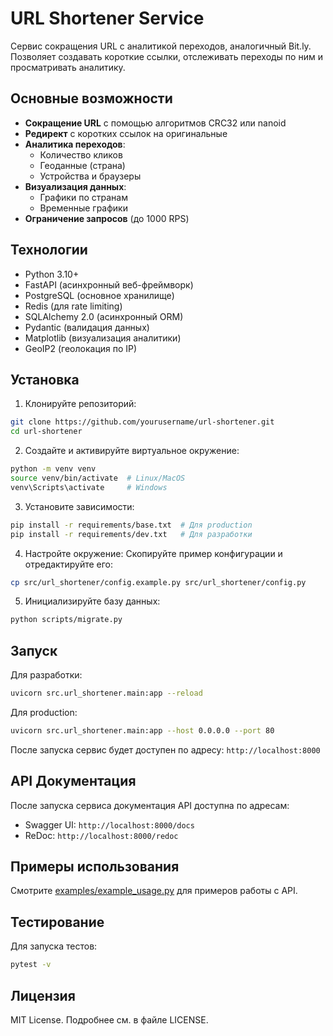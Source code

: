 # URL Shortener Service

Сервис сокращения URL с аналитикой переходов, аналогичный Bit.ly. Позволяет создавать короткие ссылки, отслеживать переходы по ним и просматривать аналитику.

## Основные возможности

- **Сокращение URL** с помощью алгоритмов CRC32 или nanoid
- **Редирект** с коротких ссылок на оригинальные
- **Аналитика переходов**:
  - Количество кликов
  - Геоданные (страна)
  - Устройства и браузеры
- **Визуализация данных**:
  - Графики по странам
  - Временные графики
- **Ограничение запросов** (до 1000 RPS)

## Технологии

- Python 3.10+
- FastAPI (асинхронный веб-фреймворк)
- PostgreSQL (основное хранилище)
- Redis (для rate limiting)
- SQLAlchemy 2.0 (асинхронный ORM)
- Pydantic (валидация данных)
- Matplotlib (визуализация аналитики)
- GeoIP2 (геолокация по IP)

## Установка

1. Клонируйте репозиторий:
```bash
git clone https://github.com/yourusername/url-shortener.git
cd url-shortener
```

2. Создайте и активируйте виртуальное окружение:
```bash
python -m venv venv
source venv/bin/activate  # Linux/MacOS
venv\Scripts\activate     # Windows
```

3. Установите зависимости:
```bash
pip install -r requirements/base.txt  # Для production
pip install -r requirements/dev.txt   # Для разработки
```

4. Настройте окружение:
Скопируйте пример конфигурации и отредактируйте его:
```bash
cp src/url_shortener/config.example.py src/url_shortener/config.py
```

5. Инициализируйте базу данных:
```bash
python scripts/migrate.py
```

## Запуск

Для разработки:
```bash
uvicorn src.url_shortener.main:app --reload
```

Для production:
```bash
uvicorn src.url_shortener.main:app --host 0.0.0.0 --port 80
```

После запуска сервис будет доступен по адресу: `http://localhost:8000`

## API Документация

После запуска сервиса документация API доступна по адресам:
- Swagger UI: `http://localhost:8000/docs`
- ReDoc: `http://localhost:8000/redoc`

## Примеры использования

Смотрите [examples/example_usage.py](examples/example_usage.py) для примеров работы с API.

## Тестирование

Для запуска тестов:
```bash
pytest -v
```

## Лицензия

MIT License. Подробнее см. в файле LICENSE.
